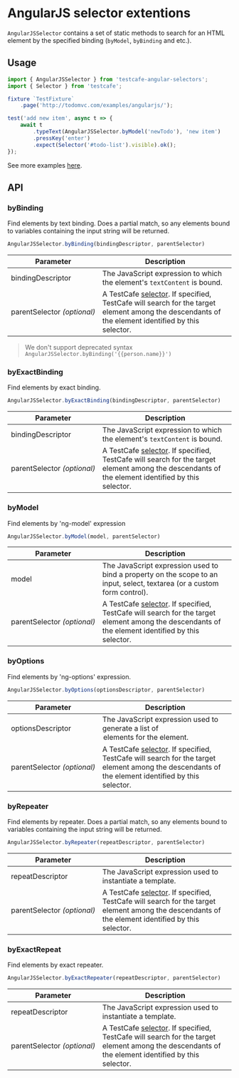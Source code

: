 # AngularJS selector extentions
`AngularJSSelector` contains a set of static methods to search for an HTML element by the specified binding (`byModel`, `byBinding` and etc.).

## Usage

```js
import { AngularJSSelector } from 'testcafe-angular-selectors';
import { Selector } from 'testcafe';

fixture `TestFixture`
    .page('http://todomvc.com/examples/angularjs/');

test('add new item', async t => {
    await t
        .typeText(AngularJSSelector.byModel('newTodo'), 'new item')
        .pressKey('enter')
        .expect(Selector('#todo-list').visible).ok();
});
```

See more examples [here](test/angularjs-selector-test.js).

## API
### byBinding
Find elements by text binding. Does a partial match, so any elements bound to variables containing the input string will be returned.
```js
AngularJSSelector.byBinding(bindingDescriptor, parentSelector)
```
Parameter                   | Description
--------------------------- | -----------
bindingDescriptor                 |  The JavaScript expression to which the element's `textContent` is bound.
parentSelector&#160;*(optional)*  | A TestCafe [selector](https://devexpress.github.io/testcafe/documentation/test-api/selecting-page-elements/selectors.html). If specified, TestCafe will search for the target element among the descendants of the element identified by this selector.

> We don't support deprecated syntax `AngularJSSelector.byBinding('{{person.name}}')`

### byExactBinding
Find elements by exact binding.
```js
AngularJSSelector.byExactBinding(bindingDescriptor, parentSelector)
```
Parameter                   | Description
--------------------------- | -----------
bindingDescriptor                 |  The JavaScript expression to which the element's `textContent` is bound.
parentSelector&#160;*(optional)*  | A TestCafe [selector](https://devexpress.github.io/testcafe/documentation/test-api/selecting-page-elements/selectors.html). If specified, TestCafe will search for the target element among the descendants of the element identified by this selector.

### byModel
Find elements by 'ng-model' expression
```js
AngularJSSelector.byModel(model, parentSelector)
```
Parameter                   | Description
--------------------------- | -----------
model                             | The JavaScript expression used to bind a property on the scope to an input, select, textarea (or a custom form control).
parentSelector&#160;*(optional)*  | A TestCafe [selector](https://devexpress.github.io/testcafe/documentation/test-api/selecting-page-elements/selectors.html). If specified, TestCafe will search for the target element among the descendants of the element identified by this selector.

### byOptions

Find elements by 'ng-options' expression.
```js
AngularJSSelector.byOptions(optionsDescriptor, parentSelector)
```
Parameter                   | Description
--------------------------- | -----------
optionsDescriptor                 | The JavaScript expression used to generate a list of <option> elements for the <select> element.
parentSelector&#160;*(optional)*  | A TestCafe [selector](https://devexpress.github.io/testcafe/documentation/test-api/selecting-page-elements/selectors.html). If specified, TestCafe will search for the target element among the descendants of the element identified by this selector.

### byRepeater
Find elements by repeater. Does a partial match, so any elements bound to variables containing the input string will be returned.
```js
AngularJSSelector.byRepeater(repeatDescriptor, parentSelector)
```
Parameter                   | Description
--------------------------- | -----------
repeatDescriptor                  | The JavaScript expression used to instantiate a template.
parentSelector&#160;*(optional)*  | A TestCafe [selector](https://devexpress.github.io/testcafe/documentation/test-api/selecting-page-elements/selectors.html). If specified, TestCafe will search for the target element among the descendants of the element identified by this selector.

### byExactRepeat
Find elements by exact repeater.
```js
AngularJSSelector.byExactRepeater(repeatDescriptor, parentSelector)
```
Parameter                   | Description
--------------------------- | -----------
repeatDescriptor                  | The JavaScript expression used to instantiate a template.
parentSelector&#160;*(optional)*  | A TestCafe [selector](https://devexpress.github.io/testcafe/documentation/test-api/selecting-page-elements/selectors.html). If specified, TestCafe will search for the target element among the descendants of the element identified by this selector.
